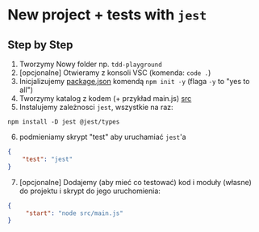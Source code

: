 # New project + tests with `jest` 
## Step by Step

1. Tworzymy Nowy folder np. `tdd-playground`
2. [opcjonalne] Otwieramy z konsoli VSC (komenda: `code .`)
3. Inicjalizujemy [package.json](package.json) komendą `npm init -y` (flaga `-y` to "yes to all")
4. Tworzymy katalog z kodem (+ przykład main.js) [src](src)
5. Instalujemy zależnosci `jest`, wszystkie na raz:
```
npm install -D jest @jest/types
```
6. podmieniamy skrypt "test" aby uruchamiać `jest`'a
```json
{
    "test": "jest"
}
```
7. [opcjonalne] Dodajemy (aby mieć co testować) kod i moduły (własne) do projektu i skrypt do jego uruchomienia:
```json
{
     "start": "node src/main.js"
}
```
